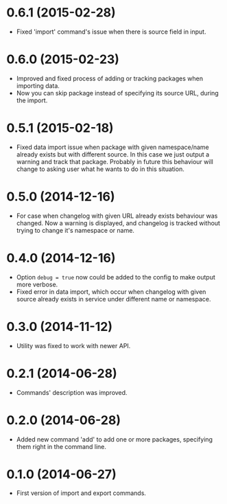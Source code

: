 0.6.1 (2015-02-28)
==================

* Fixed 'import' command's issue when there is
  source field in input.

0.6.0 (2015-02-23)
==================

* Improved and fixed process of adding or tracking
  packages when importing data.
* Now you can skip package instead of specifying
  its source URL, during the import.

0.5.1 (2015-02-18)
==================

* Fixed data import issue when package with given
  namespace/name already exists but with different
  source. In this case we just output a warning
  and track that package. Probably in future
  this behaviour will change to asking user
  what he wants to do in this situation.

0.5.0 (2014-12-16)
==================

* For case when changelog with given URL already exists
  behaviour was changed. Now a warning is displayed, and
  changelog is tracked without trying to change it's
  namespace or name.

0.4.0 (2014-12-16)
==================

* Option `debug = true` now could be added to the config to make output more verbose.
* Fixed error in data import, which occur when changelog with given source
  already exists in service under different name or namespace.

0.3.0 (2014-11-12)
==================

* Utility was fixed to work with newer API.

0.2.1 (2014-06-28)
==================

* Commands' description was improved.

0.2.0 (2014-06-28)
==================

* Added new command 'add' to add one or more packages, specifying them
  right in the command line.

0.1.0 (2014-06-27)
==================

* First version of import and export commands.
